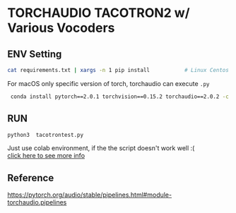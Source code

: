 # TORCHAUDIO TACOTRON2 w/ Various Vocoders

## ENV Setting
```bash
cat requirements.txt | xargs -n 1 pip install           # Linux Centos
```

For macOS only specific version of torch, torchaudio can execute `.py`
```bash
 conda install pytorch==2.0.1 torchvision==0.15.2 torchaudio==2.0.2 -c pytorch
```

## RUN
```bash
python3  tacotrontest.py
```

Just use colab environment, if the the script doesn't work well :(  
    [click here to see more info](https://github.com/facebookresearch/demucs/issues/570)



## Reference
https://pytorch.org/audio/stable/pipelines.html#module-torchaudio.pipelines